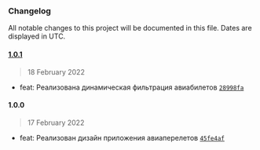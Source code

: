 ### Changelog

All notable changes to this project will be documented in this file. Dates are displayed in UTC.

#### [1.0.1](https://github.com/rodionbgd/flights/compare/1.0.0...1.0.1)

> 18 February 2022

- feat: Реализована динамическая фильтрация авиабилетов [`28998fa`](https://github.com/rodionbgd/flights/commit/28998faad957eef4559509708b054181c274979f)

#### 1.0.0

> 17 February 2022

- feat: Реализован дизайн приложения авиаперелетов [`45fe4af`](https://github.com/rodionbgd/flights/commit/45fe4af32132bfd78a02eeb8ab565042fc892e3e)
